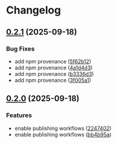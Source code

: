 # Changelog

## [0.2.1](https://github.com/ethlimo/ens-hooks/compare/v0.2.0...v0.2.1) (2025-09-18)


### Bug Fixes

* add npm provenance ([5f62b12](https://github.com/ethlimo/ens-hooks/commit/5f62b12b746283f5cfec4586024af33b924d8a14))
* add npm provenance ([4a1d4d3](https://github.com/ethlimo/ens-hooks/commit/4a1d4d3e261274729fccf3331b90ad299b908c9e))
* add npm provenance ([b3336d3](https://github.com/ethlimo/ens-hooks/commit/b3336d39d494d907c5fad80686b0e8660939244a))
* add npm provenance ([3f005a1](https://github.com/ethlimo/ens-hooks/commit/3f005a1d74b4a4fc71eb52ca0371a7547b8f1f8d))

## [0.2.0](https://github.com/ethlimo/ens-hooks/compare/v0.1.3...v0.2.0) (2025-09-18)


### Features

* enable publishing workflows ([2247402](https://github.com/ethlimo/ens-hooks/commit/224740296425f91bf332c0b49af5ec46fdd5e964))
* enable publishing workflows ([bb4b95a](https://github.com/ethlimo/ens-hooks/commit/bb4b95ab79b56a3a8777987bd20b92a08bf4bc03))
